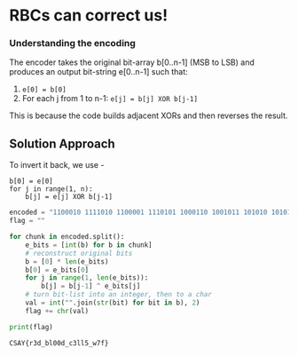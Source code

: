 
# RBCs can correct us!


### Understanding the encoding
The encoder takes the original bit-array b[0..n-1] (MSB to LSB) and produces an output bit-string e[0..n-1] such that:

1. `e[0] = b[0]`
2. For each j from 1 to n-1: `e[j] = b[j] XOR b[j-1]`

This is because the code builds adjacent XORs and then reverses the result.


## Solution Approach

To invert it back, we use - 
```
b[0] = e[0]
for j in range(1, n):
    b[j] = e[j] XOR b[j-1]
```

```python
encoded = "1100010 1111010 1100001 1110101 1000110 1001011 101010 1010110 1110000 1010011 1011010 101000 101000 1010110 1110000 1010010 101010 1011010 1011010 101111 1110000 1001100 101100 1010101 1000011"
flag = ""

for chunk in encoded.split():
    e_bits = [int(b) for b in chunk]
    # reconstruct original bits
    b = [0] * len(e_bits)
    b[0] = e_bits[0]
    for j in range(1, len(e_bits)):
        b[j] = b[j-1] ^ e_bits[j]
    # turn bit-list into an integer, then to a char
    val = int("".join(str(bit) for bit in b), 2)
    flag += chr(val)

print(flag)

```

`CSAY{r3d_bl00d_c3ll5_w7f}`